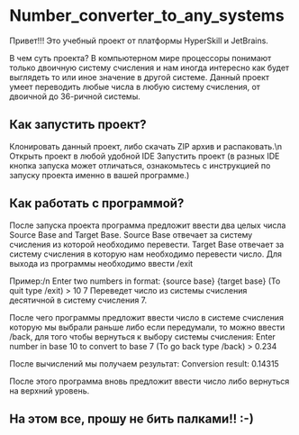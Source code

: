 # Number_converter_to_any_systems

Привет!!! Это учебный проект от платформы HyperSkill и JetBrains.

В чем суть проекта? В компьютерном мире процессоры понимают только двоичную систему счисления и нам иногда интересно как будет выглядеть то или иное значение в другой системе.
Данный проект умеет переводить любые числа в любую систему счисления, от двоичной до 36-ричной системы.

## Как запустить проект?

Клонировать данный проект, либо скачать ZIP архив и распаковать.\n
Открыть проект в любой удобной IDE
Запустить проект (в разных IDE кнопка запуска может отличаться, ознакомьтесь с инструкцией по запуску проекта именно в вашей программе.)

## Как работать с программой?

После запуска проекта программа предложит ввести два целых числа Source Base and Target Base. 
Source Base отвечает за систему счисления из которой необходимо перевести.
Target Base отвечает за систему счисления в которую нам необходимо перевести число.
Для выхода из программы необходимо ввести /exit

Пример:/n
Enter two numbers in format: {source base} {target base} (To quit type /exit) > 10 7
Переведет число из системы счисления десятичной в систему счисления 7.

После чего программы предложит ввести число в системе счисления которую мы выбрали раньше либо если передумали, то можно ввести /back, для того чтобы вернуться к выбору 
системы счисления:
Enter number in base 10 to convert to base 7 (To go back type /back) > 0.234

После вычислений мы получаем результат:
Conversion result: 0.14315

После этого программа вновь предложит ввести число либо вернуться на верхний уровень.

## На этом все, прошу не бить палками!! :-)
